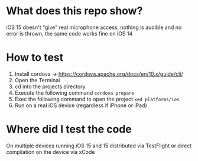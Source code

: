 # What does this repo show?
iOS 15 doesn't "give" real microphone access, nothing is audible and no error is thrown, the same code works fine on iOS 14

# How to test
1. Install cordova -> https://cordova.apache.org/docs/en/10.x/guide/cli/
2. Open the Terminal
3. cd into the projects directory
4. Execute the following command ``cordova prepare``
5. Exec the following command to open the project ``xed platforms/ios``
6. Run on a real iOS device (regardless if iPhone or iPad)

# Where did I test the code
On multiple devices running iOS 15 and 15 distributed via TestFlight or direct compilation on the device via xCode

